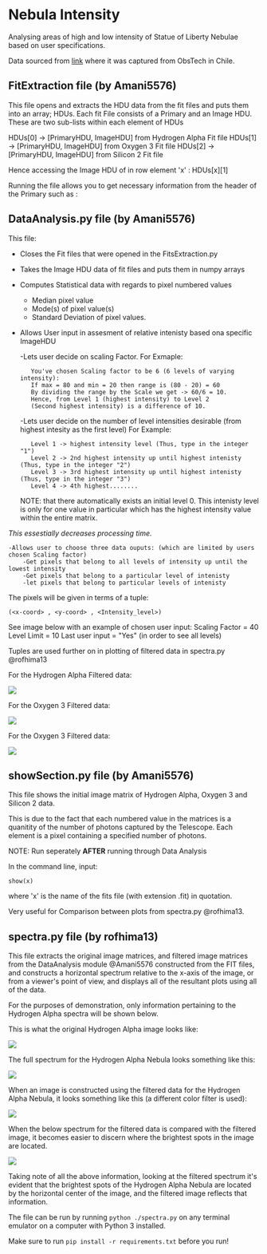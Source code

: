 # Nebula Intensity

Analysing areas of high and low intensity of Statue of Liberty Nebulae based on user specifications.

Data sourced from [link](https://www.mattdieterich.com/nebuladata "this site")  where it was captured from ObsTech in Chile.

## FitExtraction file (by Amani5576)
This file opens and extracts the HDU data from the fit files and puts them into an array; HDUs.
Each fit File consists of a Primary and an Image HDU. These are two sub-lists within each element of HDUs

HDUs[0] -> [PrimaryHDU, ImageHDU] from Hydrogen Alpha Fit file 
HDUs[1] -> [PrimaryHDU, ImageHDU] from Oxygen 3 Fit file
HDUs[2] -> [PrimaryHDU, ImageHDU] from Silicon 2 Fit file
     
Hence accessing the Image HDU of in row element 'x' : HDUs[x][1]

Running the file allows you to get necessary information from the header of the Primary such as :


## DataAnalysis.py file (by Amani5576)
This file:
* Closes the Fit files that were opened in the FitsExtraction.py

* Takes the Image HDU data of fit files and puts them in numpy arrays

* Computes Statistical data with regards to pixel numbered values
    - Median pixel value
    - Mode(s) of pixel value(s)
    - Standard Deviation of pixel values.
    
* Allows User input in assesment of relative intenisty based ona specific ImageHDU

    -Lets user decide on scaling Factor. For Exmaple:

         You've chosen Scaling factor to be 6 (6 levels of varying intensity):
         If max = 80 and min = 20 then range is (80 - 20) = 60
         By dividing the range by the Scale we get -> 60/6 = 10.
         Hence, from Level 1 (highest intensity) to Level 2
         (Second highest intensity) is a difference of 10.
     
    -Lets user decide on the number of level intensities desirable (from highest intesity as the first level)
    For Example:

         Level 1 -> highest intensity level (Thus, type in the integer "1")
         Level 2 -> 2nd highest intensity up until highest intenisty (Thus, type in the integer "2")
         Level 3 -> 3rd highest intensity up until highest intenisty (Thus, type in the integer "3")
         Level 4 -> 4th highest........         
            
    NOTE: that there automatically exists an initial level 0. This intenisty level is only for one value in particular which has the highest intensity value within the entire matrix.
             
*This essestially decreases processing time.*

    -Allows user to choose three data ouputs: (which are limited by users chosen Scaling factor)
        -Get pixels that belong to all levels of intensity up until the lowest intensity
        -Get pixels that belong to a particular level of intenisty 
        -let pixels that belong to particular levels of intenisty 
        
The pixels will be given in terms of a tuple:

    (<x-coord> , <y-coord> , <Intensity_level>)

See image below with an example of chosen user input:
Scaling Factor = 40
Level Limit = 10
Last user input = "Yes" (in order to see all levels)


Tuples are used further on in plotting of filtered data in spectra.py @rofhima13

For the Hydrogen Alpha Filtered data:

<img src="./img/TupleHA.jpeg">
    
For the Oxygen 3 Filtered data:

<img src="./img/TupleO3.jpeg">
    
For the Oxygen 3 Filtered data:

<img src="./img/TupleS2.jpeg">


## showSection.py file (by Amani5576)
This file shows the initial image matrix of Hydrogen Alpha, Oxygen 3 and Silicon 2 data.

This is due to the fact that each numbered value in the matrices is a quanitity of the number of photons captured by the Telescope. Each element is a pixel containing a specified number of photons.

NOTE: Run seperately **AFTER** running through Data Analysis

In the command line, input:
    
    show(x)
    
where 'x' is the name of the fits file (with extension .fit) in quotation.

Very useful for Comparison between plots from spectra.py @rofhima13.

## spectra.py file (by rofhima13)

This file extracts the original image matrices, and filtered image matrices from the DataAnalysis module @Amani5576 constructed from the FIT files, and constructs a horizontal spectrum relative to the x-axis of the image, or from a viewer's point of view, and displays all of the resultant plots using all of the data.

For the purposes of demonstration, only information pertaining to the Hydrogen Alpha spectra will be shown below.

This is what the original Hydrogen Alpha image looks like:

<img src="./img/HA_full_image.png">

The full spectrum for the Hydrogen Alpha Nebula looks something like this:

<img src="./img/HA_full_spectrum.png">

When an image is constructed using the filtered data for the Hydrogen Alpha Nebula, it looks something like this (a different color filter is used):

<img src="./img/HA_filtered_image.png">

When the below spectrum for the filtered data is compared with the filtered image, it becomes easier to discern where the brightest spots in the image are located.

<img src="./img/HA_filtered_spectrum.png">

Taking note of all the above information, looking at the filtered spectrum it's evident that the brightest spots of the Hydrogen Alpha Nebula are located by the horizontal center of the image, and the filtered image reflects that information.

The file can be run by running ```python ./spectra.py``` on any terminal emulator on a computer with Python 3 installed.

Make sure to run ```pip install -r requirements.txt``` before you run!